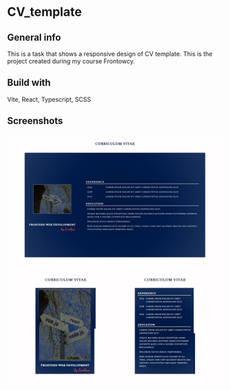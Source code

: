 # CV_template

## General info

This is a task that shows a responsive design of CV template. This is the project created during my course Frontowcy.

## Build with

Vite, React, Typescript, SCSS

## Screenshots

![alt text](src/assets/images/screenshots/CV_template_1.jpg)
![alt text](src/assets/images/screenshots/CV_template_2.jpg)
